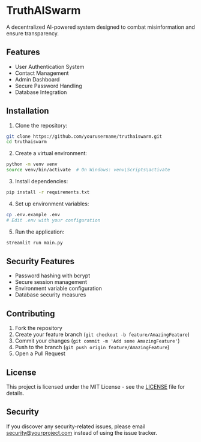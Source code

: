 # TruthAISwarm

A decentralized AI-powered system designed to combat misinformation and ensure transparency.

## Features

- User Authentication System
- Contact Management
- Admin Dashboard
- Secure Password Handling
- Database Integration

## Installation

1. Clone the repository:
```bash
git clone https://github.com/yourusername/truthaiswarm.git
cd truthaiswarm
```

2. Create a virtual environment:
```bash
python -m venv venv
source venv/bin/activate  # On Windows: venv\Scripts\activate
```

3. Install dependencies:
```bash
pip install -r requirements.txt
```

4. Set up environment variables:
```bash
cp .env.example .env
# Edit .env with your configuration
```

5. Run the application:
```bash
streamlit run main.py
```

## Security Features

- Password hashing with bcrypt
- Secure session management
- Environment variable configuration
- Database security measures

## Contributing

1. Fork the repository
2. Create your feature branch (`git checkout -b feature/AmazingFeature`)
3. Commit your changes (`git commit -m 'Add some AmazingFeature'`)
4. Push to the branch (`git push origin feature/AmazingFeature`)
5. Open a Pull Request

## License

This project is licensed under the MIT License - see the [LICENSE](LICENSE) file for details.

## Security

If you discover any security-related issues, please email security@yourproject.com instead of using the issue tracker. 